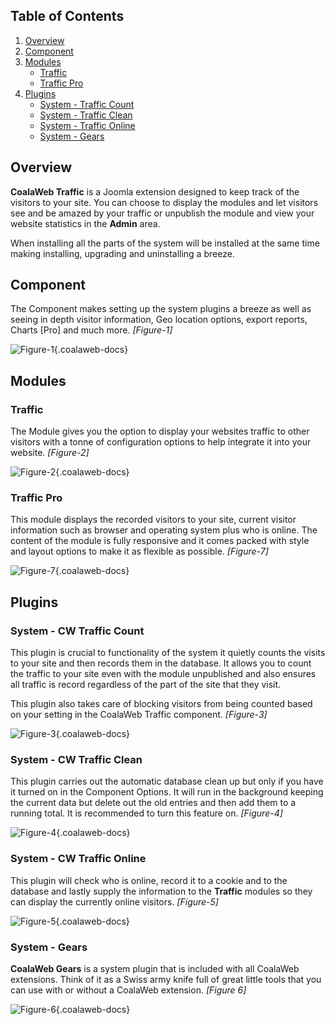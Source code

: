 ## Table of Contents
1.  [Overview](#overview)
2.  [Component](#component)
3.  [Modules](#modules)
    -   [Traffic](#mod-traffic)
    -   [Traffic Pro](#mod-traffic-pro)
4.  [Plugins](#plugins)
    -   [System - Traffic Count](#plg-count)
    -   [System - Traffic Clean](#plg-clean)
    -   [System - Traffic Online](#plg-online)
    -   [System - Gears](#plg-gears)

## <a class="doc-top"  name="overview"></a>Overview

**CoalaWeb Traffic** is a Joomla extension designed to keep track of the visitors to your site. You can choose to display the modules and let visitors see and be amazed by your traffic or unpublish the module and view your website statistics in the **Admin** area.

<div class="uk-alert">When installing all the parts of the system will be installed at the same time making installing, upgrading and uninstalling a breeze.</div>

## <a name="component"></a>Component

The Component makes setting up the system plugins a breeze as well as seeing in depth visitor information, Geo location options, export reports, Charts \[Pro\] and much more. *\[Figure-1\]*

![Figure-1](http://cdn.coalaweb.com/images/docs/joomla-extensions/traffic/system-parts/traffic-component.png "Figure-1"){.coalaweb-docs}

## <a name="modules"></a>Modules

### <a name="mod-traffic"></a>Traffic

The Module gives you the option to display your websites traffic to other visitors with a tonne of configuration options to help integrate it into your website. *\[Figure-2\]*

![Figure-2](http://cdn.coalaweb.com/images/docs/joomla-extensions/traffic/system-parts/traffic-module.png "Figure-2"){.coalaweb-docs}

### <a name="mod-traffic-pro"></a>Traffic Pro

This module displays the recorded visitors to your site, current visitor information such as browser and operating system plus who is online. The content of the module is fully responsive and it comes packed with style and layout options to make it as flexible as possible. *\[Figure-7\]*

![Figure-7](http://cdn.coalaweb.com/images/docs/joomla-extensions/traffic/system-parts/traffic-pro-module.png "Figure-7"){.coalaweb-docs}

## <a name="plugins"></a>Plugins

### <a name="plg-count"></a>System - CW Traffic Count

This plugin is crucial to functionality of the system it quietly counts the visits to your site and then records them in the database. It allows you to count the traffic to your site even with the module unpublished and also ensures all traffic is record regardless of the part of the site that they visit.

This plugin also takes care of blocking visitors from being counted based on your setting in the CoalaWeb Traffic component. *\[Figure-3\]*

![Figure-3](http://cdn.coalaweb.com/images/docs/joomla-extensions/traffic/system-parts/traffic-plg-count.png "Figure-3"){.coalaweb-docs}

### <a name="plg-clean"></a>System - CW Traffic Clean

This plugin carries out the automatic database clean up but only if you have it turned on in the Component Options. It will run in the background keeping the current data but delete out the old entries and then add them to a running total. It is recommended to turn this feature on. *\[Figure-4\]*

![Figure-4](http://cdn.coalaweb.com/images/docs/joomla-extensions/traffic/system-parts/traffic-plg-clean.png "Figure-4"){.coalaweb-docs}

### <a name="plg-online"></a>System - CW Traffic Online

This plugin will check who is online, record it to a cookie and to the database and lastly supply the information to the **Traffic** modules so they can display the currently online visitors. *\[Figure-5\]*

![Figure-5](http://cdn.coalaweb.com/images/docs/joomla-extensions/traffic/system-parts/traffic-plg-online.png "Figure-5"){.coalaweb-docs}

### <a name="plg-gears"></a>System - Gears

**CoalaWeb Gears** is a system plugin that is included with all CoalaWeb extensions. Think of it as a Swiss army knife full of great little tools that you can use with or without a CoalaWeb extension. *\[Figure 6\]*

![Figure-6](http://cdn.coalaweb.com/images/docs/joomla-extensions/gears/cw-gears.png "Figure-6"){.coalaweb-docs}